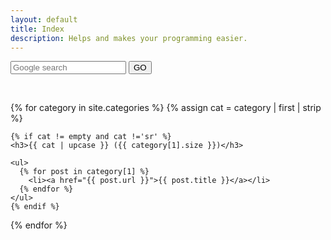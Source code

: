 ```yaml
---
layout: default
title: Index
description: Helps and makes your programming easier. 
---
```


<form method="get" id="search-google" action="https://www.google.com/search" target="_blank">
<input type="hidden" name="sitesearch" value="programming-review.com" />
<input type="text" name="q" maxlength="255" value="" placeholder="Google search" class="form-control" />
<button type="submit" form="search-google" value="Submit">GO</button>
</form>

<br style="clear:both" />

<div class="home">

{% for category in site.categories %}
  {% assign cat = category | first | strip %}      
  
    {% if cat != empty and cat !='sr' %} 
    <h3>{{ cat | upcase }} ({{ category[1].size }})</h3>
    
    <ul>
      {% for post in category[1] %}
        <li><a href="{{ post.url }}">{{ post.title }}</a></li>
      {% endfor %}
    </ul>
    {% endif %}

{% endfor %}

</div>